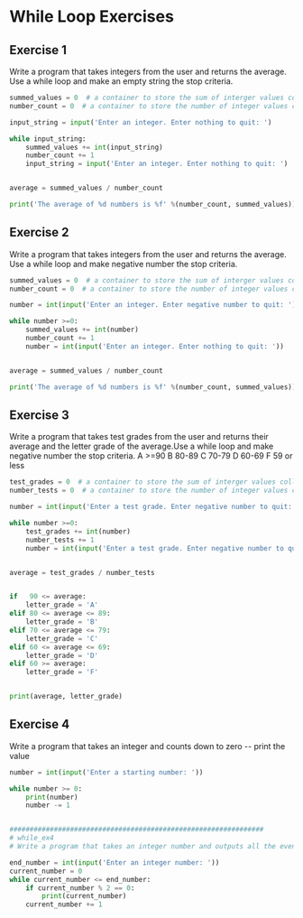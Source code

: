 # While Loop Exercises

## Exercise 1
Write a program that takes integers from the user and returns the average. Use a while loop and make an empty string the stop criteria.

```python
summed_values = 0  # a container to store the sum of interger values collected
number_count = 0  # a container to store the number of integer values collected

input_string = input('Enter an integer. Enter nothing to quit: ')

while input_string:
    summed_values += int(input_string)
    number_count += 1
    input_string = input('Enter an integer. Enter nothing to quit: ')


average = summed_values / number_count

print('The average of %d numbers is %f' %(number_count, summed_values))

```


## Exercise 2
Write a program that takes integers from the user and returns the average. Use a while loop and make negative number the stop criteria.

```python
summed_values = 0  # a container to store the sum of interger values collected
number_count = 0  # a container to store the number of integer values collected

number = int(input('Enter an integer. Enter negative number to quit: '))

while number >=0:
    summed_values += int(number)
    number_count += 1
    number = int(input('Enter an integer. Enter nothing to quit: '))


average = summed_values / number_count

print('The average of %d numbers is %f' %(number_count, summed_values))
```

## Exercise 3
Write a program that takes test grades from the user and returns their average and the letter grade of the average.Use a while loop and make negative number the stop criteria.
A >=90
B 80-89
C 70-79
D 60-69
F 59 or less


```python
test_grades = 0  # a container to store the sum of interger values collected
number_tests = 0  # a container to store the number of integer values collected

number = int(input('Enter a test grade. Enter negative number to quit: '))

while number >=0:
    test_grades += int(number)
    number_tests += 1
    number = int(input('Enter a test grade. Enter negative number to quit: '))


average = test_grades / number_tests


if   90 <= average:
    letter_grade = 'A'
elif 80 <= average <= 89:
    letter_grade = 'B'
elif 70 <= average <= 79:
    letter_grade = 'C'
elif 60 <= average <= 69:
    letter_grade = 'D'
elif 60 >= average:
    letter_grade = 'F'


print(average, letter_grade)

```

## Exercise 4
Write a program that takes an integer and counts down to zero -- print the value

```python
number = int(input('Enter a starting number: '))

while number >= 0:
    print(number)
    number -= 1


###############################################################
# while_ex4
# Write a program that takes an integer number and outputs all the even numbers starting from 0 to the number

end_number = int(input('Enter an integer number: '))
current_number = 0
while current_number <= end_number:
    if current_number % 2 == 0:
        print(current_number)
    current_number += 1

```